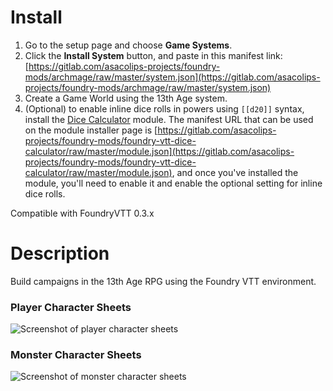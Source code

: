 # Install

1. Go to the setup page and choose **Game Systems**.
2. Click the **Install System** button, and paste in this manifest link: [https://gitlab.com/asacolips-projects/foundry-mods/archmage/raw/master/system.json](https://gitlab.com/asacolips-projects/foundry-mods/archmage/raw/master/system.json)
3. Create a Game World using the 13th Age system.
4. (Optional) to enable inline dice rolls in powers using `[[d20]]` syntax, install the [Dice Calculator](https://gitlab.com/asacolips-projects/foundry-mods/foundry-vtt-dice-calculator) module. The manifest URL that can be used on the module installer page is [https://gitlab.com/asacolips-projects/foundry-mods/foundry-vtt-dice-calculator/raw/master/module.json](https://gitlab.com/asacolips-projects/foundry-mods/foundry-vtt-dice-calculator/raw/master/module.json), and once you've installed the module, you'll need to enable it and enable the optional setting for inline dice rolls.

Compatible with FoundryVTT 0.3.x

# Description

Build campaigns in the 13th Age RPG using the Foundry VTT environment.

### Player Character Sheets

![Screenshot of player character sheets](https://i.imgur.com/ktco54a.jpg)

### Monster Character Sheets

![Screenshot of monster character sheets](https://i.imgur.com/FIaoixU.jpg)